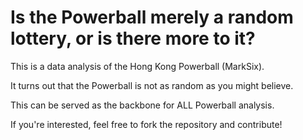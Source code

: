 # Is the Powerball merely a random lottery, or is there more to it?

This is a data analysis of the Hong Kong Powerball (MarkSix).

It turns out that the Powerball is not as random as you might believe.

This can be served as the backbone for ALL Powerball analysis.

If you're interested, feel free to fork the repository and contribute!
